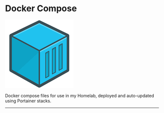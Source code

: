 # Docker Compose
![image info](container.png)

Docker compose files for use in my Homelab, deployed and auto-updated using Portainer stacks.

---